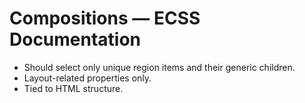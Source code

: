 # Compositions — ECSS Documentation

- Should select only unique region items and their generic children.
- Layout-related properties only.
- Tied to HTML structure.
